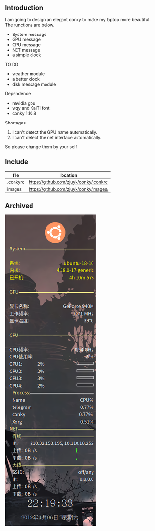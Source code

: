 ## Introduction
I am going to design an elegant conky to make my laptop more beautiful. The functions are below.
- System message
- GPU message
- CPU message
- NET message
- a simple clock

TO DO
- weather module
- a better clock
- disk message module

Dependence
- navidia gpu
- wqy and KaiTi font
- conky 1.10.8

Shortages
1. I can't detect the GPU name automatically.
2. I can't detect the net interface automatically.

So please change them by your self.
## Include
|file|location|
|-|-|
|.conkyrc|https://github.com/zjuyk/conky/.conkrc|
|images|https://github.com/zjuyk/conky/images/|
## Archived
![](./images/archived.png)
